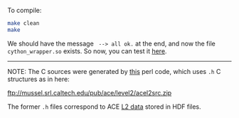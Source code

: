 To compile:

```bash
make clean
make
```

We should have the message ` --> all ok.` at the end, and now the file
`cython_wrapper.so` exists. 
So now, you can test it [here](../scripts).

---
NOTE:
The C sources were generated by [this](http://www.srl.caltech.edu/ACE/ASC/exhdfgen/index.htm) perl code, which uses `.h` C structures as in here:

ftp://mussel.srl.caltech.edu/pub/ace/level2/acel2src.zip

The former `.h` files correspond to ACE [L2 data](http://www.srl.caltech.edu/ACE/ASC/level2/) stored in HDF files.
